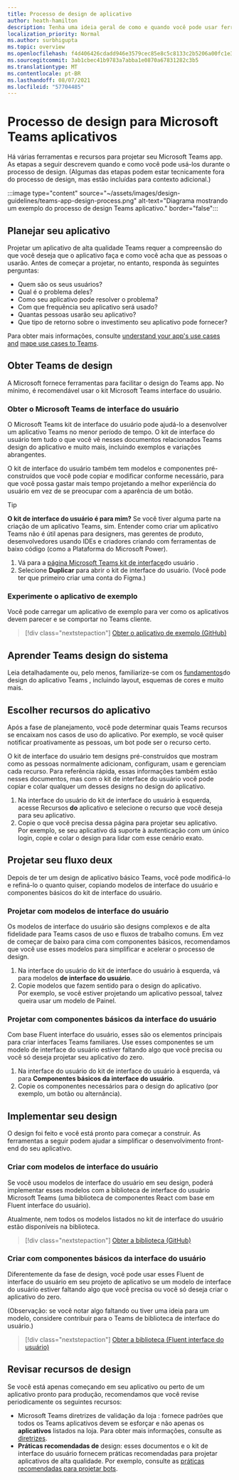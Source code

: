 ```yaml
---
title: Processo de design de aplicativo
author: heath-hamilton
description: Tenha uma ideia geral de como e quando você pode usar ferramentas e recursos da Microsoft para projetar um aplicativo Microsoft Teams eficaz.
localization_priority: Normal
ms.author: surbhigupta
ms.topic: overview
ms.openlocfilehash: f4d406426cdadd946e3579cec85e8c5c8133c2b5206a00fc1e32a29a2442b7cd
ms.sourcegitcommit: 3ab1cbec41b9783a7abba1e0870a67831282c3b5
ms.translationtype: MT
ms.contentlocale: pt-BR
ms.lasthandoff: 08/07/2021
ms.locfileid: "57704485"
---
```

# <a name="design-process-for-microsoft-teams-apps"></a>Processo de design para Microsoft Teams aplicativos

Há várias ferramentas e recursos para projetar seu Microsoft Teams app. As etapas a seguir descrevem quando e como você pode usá-los durante o processo de design. (Algumas das etapas podem estar tecnicamente fora do processo de design, mas estão incluídas para contexto adicional.)

:::image type="content" source="~/assets/images/design-guidelines/teams-app-design-process.png" alt-text="Diagrama mostrando um exemplo do processo de design Teams aplicativo." border="false":::

## <a name="plan-your-app"></a>Planejar seu aplicativo

Projetar um aplicativo de alta qualidade Teams requer a compreensão do que você deseja que o aplicativo faça e como você acha que as pessoas o usarão. Antes de começar a projetar, no entanto, responda às seguintes perguntas:

* Quem são os seus usuários?
* Qual é o problema deles?
* Como seu aplicativo pode resolver o problema?
* Com que frequência seu aplicativo será usado?
* Quantas pessoas usarão seu aplicativo?
* Que tipo de retorno sobre o investimento seu aplicativo pode fornecer?

Para obter mais informações, consulte [understand your app's use cases and](~/concepts/design/understand-use-cases.md) [mape use cases to Teams](~/concepts/design/map-use-cases.md).

## <a name="get-teams-design-tools"></a>Obter Teams de design

A Microsoft fornece ferramentas para facilitar o design do Teams app. No mínimo, é recomendável usar o kit Microsoft Teams interface do usuário.

### <a name="get-the-microsoft-teams-ui-kit"></a>Obter o Microsoft Teams de interface do usuário

O Microsoft Teams kit de interface do usuário pode ajudá-lo a desenvolver um aplicativo Teams no menor período de tempo. O kit de interface do usuário tem tudo o que você vê nesses documentos relacionados Teams design do aplicativo e muito mais, incluindo exemplos e variações abrangentes.

O kit de interface do usuário também tem modelos e componentes pré-construídos que você pode copiar e modificar conforme necessário, para que você possa gastar mais tempo projetando a melhor experiência do usuário em vez de se preocupar com a aparência de um botão.

> [!TIP]
> **O kit de interface do usuário é para mim?** Se você tiver alguma parte na criação de um aplicativo Teams, sim. Entender como criar um aplicativo Teams não é útil apenas para designers, mas gerentes de produto, desenvolvedores usando IDEs e criadores criando com ferramentas de baixo código (como a Plataforma do Microsoft Power).

1. Vá para a [página Microsoft Teams kit de interface](https://www.figma.com/community/file/916836509871353159)do usuário .
1. Selecione **Duplicar** para abrir o kit de interface do usuário. (Você pode ter que primeiro criar uma conta do Figma.)

### <a name="try-the-sample-app"></a>Experimente o aplicativo de exemplo

Você pode carregar um aplicativo de exemplo para ver como os aplicativos devem parecer e se comportar no Teams cliente.

> [!div class="nextstepaction"]
> [Obter o aplicativo de exemplo (GitHub)](https://github.com/OfficeDev/Microsoft-Teams-Samples/tree/main/samples/tab-ui-templates/ts)

## <a name="learn-teams-design-system"></a>Aprender Teams design do sistema

Leia detalhadamente ou, pelo menos, familiarize-se com os [fundamentos](design-teams-app-fundamentals.md)do design do aplicativo Teams , incluindo layout, esquemas de cores e muito mais.

## <a name="choose-app-capabilities"></a>Escolher recursos do aplicativo

Após a fase de planejamento, você pode determinar quais Teams recursos se encaixam nos casos de uso do aplicativo. Por exemplo, se você quiser notificar proativamente as pessoas, um bot pode ser o recurso certo.

O kit de interface do usuário tem designs pré-construídos que mostram como as pessoas normalmente adicionam, configuram, usam e gerenciam cada recurso. Para referência rápida, essas informações também estão nesses documentos, mas com o kit de interface do usuário você pode copiar e colar qualquer um desses designs no design do aplicativo.

1. Na interface do usuário do kit de interface do usuário à esquerda, acesse Recursos **do** aplicativo e selecione o recurso que você deseja para seu aplicativo.
1. Copie o que você precisa dessa página para projetar seu aplicativo.<br />
   Por exemplo, se seu aplicativo dá suporte à autenticação com um único login, copie e colar o design para lidar com esse cenário exato.

## <a name="design-your-ux-flow"></a>Projetar seu fluxo deux

Depois de ter um design de aplicativo básico Teams, você pode modificá-lo e refiná-lo o quanto quiser, copiando modelos de interface do usuário e componentes básicos do kit de interface do usuário.

### <a name="design-with-ui-templates"></a>Projetar com modelos de interface do usuário

Os modelos de interface do usuário são designs complexos e de alta fidelidade para Teams casos de uso e fluxos de trabalho comuns. Em vez de começar de baixo para cima com componentes básicos, recomendamos que você use esses modelos para simplificar e acelerar o processo de design.

1. Na interface do usuário do kit de interface do usuário à esquerda, vá para modelos **de interface do usuário**.
1. Copie modelos que fazem sentido para o design do aplicativo.<br />
   Por exemplo, se você estiver projetando um aplicativo pessoal, talvez queira usar um modelo de Painel.

### <a name="design-with-basic-ui-components"></a>Projetar com componentes básicos da interface do usuário

Com base Fluent interface do usuário, esses são os elementos principais para criar interfaces Teams familiares. Use esses componentes se um modelo de interface do usuário estiver faltando algo que você precisa ou você só deseja projetar seu aplicativo do zero.

1. Na interface do usuário do kit de interface do usuário à esquerda, vá para **Componentes básicos da interface do usuário**.
1. Copie os componentes necessários para o design do aplicativo (por exemplo, um botão ou alternância).

## <a name="implement-your-design"></a>Implementar seu design

O design foi feito e você está pronto para começar a construir. As ferramentas a seguir podem ajudar a simplificar o desenvolvimento front-end do seu aplicativo.

### <a name="build-with-ui-templates"></a>Criar com modelos de interface do usuário

Se você usou modelos de interface do usuário em seu design, poderá implementar esses modelos com a biblioteca de interface do usuário Microsoft Teams (uma biblioteca de componentes React com base em Fluent interface do usuário).

Atualmente, nem todos os modelos listados no kit de interface do usuário estão disponíveis na biblioteca.

> [!div class="nextstepaction"]
> [Obter a biblioteca (GitHub)](https://github.com/OfficeDev/microsoft-teams-ui-component-library)

### <a name="build-with-basic-ui-components"></a>Criar com componentes básicos da interface do usuário

Diferentemente da fase de design, você pode usar esses Fluent de interface do usuário em seu projeto de aplicativo se um modelo de interface do usuário estiver faltando algo que você precisa ou você só deseja criar o aplicativo do zero. 

(Observação: se você notar algo faltando ou tiver uma ideia para um modelo, considere contribuir para o Teams de biblioteca de interface do usuário.)

> [!div class="nextstepaction"]
> [Obter a biblioteca (Fluent interface do usuário)](https://fluentsite.z22.web.core.windows.net/)

## <a name="review-design-resources"></a>Revisar recursos de design

Se você está apenas começando em seu aplicativo ou perto de um aplicativo pronto para produção, recomendamos que você revise periodicamente os seguintes recursos:

* Microsoft Teams diretrizes de validação da loja : fornece padrões que todos os Teams aplicativos devem se esforçar e não apenas os **aplicativos** listados na loja. Para obter mais informações, consulte as [diretrizes](~/concepts/deploy-and-publish/appsource/prepare/teams-store-validation-guidelines.md).
* **Práticas recomendadas de** design: esses documentos e o kit de interface do usuário fornecem práticas recomendadas para projetar aplicativos de alta qualidade. Por exemplo, consulte as [práticas recomendadas para projetar bots](~/bots/design/bots.md#best-practices).

